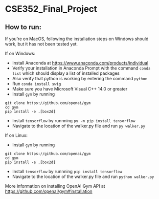 # CSE352_Final_Project

## How to run:
If you're on MacOS, following the installation steps on Windows should work, but it has not been tested yet.

If on Windows: 
- Install Anaconda at https://www.anaconda.com/products/individual
- Verify your installation in Anaconda Prompt with the command ```conda list``` which should display a list of installed packages
- Also verify that python is working by entering the command ```python```
- Run ```conda install swig```
- Make sure you have Microsoft Visual C++ 14.0 or greater
- Install ```gym``` by running
```
git clone https://github.com/openai/gym
cd gym
pip install -e .[box2d]
```
- Install ```tensorflow``` by runnning ```py -m pip install tensorflow```
- Navigate to the location of the walker.py file and run ```py walker.py```

If on Linux:
- Install ```gym``` by running
```
git clone https://github.com/openai/gym
cd gym
pip install -e .[box2d]
```
- Install ```tensorflow``` by runnning ```pip install tensorflow```
- Navigate to the location of the walker.py file and run ```python walker.py```

More information on installing OpenAI Gym API at https://github.com/openai/gym#installation
